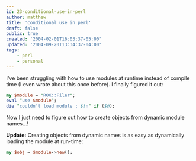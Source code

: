 ```yaml
---
id: 23-conditional-use-in-perl
author: matthew
title: 'conditional use in perl'
draft: false
public: true
created: '2004-02-01T16:03:37-05:00'
updated: '2004-09-20T13:34:37-04:00'
tags:
    - perl
    - personal
---
```

I've been struggling with how to use modules at runtime instead of compile time (I even wrote about this once before). I finally figured it out:

```perl
my $module = "ROX::Filer";
eval "use $module";
die "couldn't load module : $!n" if ($@);
```

Now I just need to figure out how to create objects from dynamic module names…!

**Update:** Creating objects from dynamic names is as easy as dynamically loading the module at run-time:

```perl
my $obj = $module->new();
```

